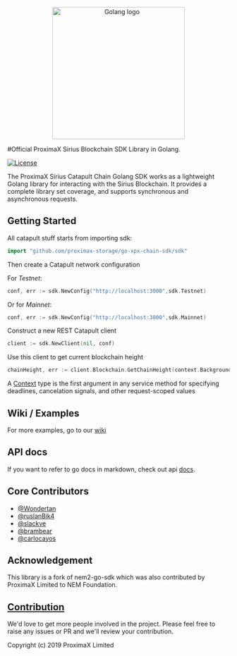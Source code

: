 <p align="center"><a href="https://golang.org" target="_blank" rel="noopener noreferrer"><img width="300" src="https://user-images.githubusercontent.com/29048783/72933412-b35a0580-3d2f-11ea-9852-9950f2031949.png" alt="Golang logo"></a></p>

#Official ProximaX Sirius Blockchain SDK Library in Golang.

[![License](https://img.shields.io/badge/License-Apache%202.0-blue.svg)](https://opensource.org/licenses/Apache-2.0)

The ProximaX Sirius Catapult Chain Golang SDK works as a lightweight Golang library for interacting with the Sirius Blockchain. It provides a complete library set coverage, and supports synchronous and asynchronous requests. 

## Getting Started

All catapult stuff starts from importing sdk:

```go
import "github.com/proximax-storage/go-xpx-chain-sdk/sdk"
```

Then create a Catapult network configuration

For *Testnet*:
```go
conf, err := sdk.NewConfig("http://localhost:3000",sdk.Testnet)
```
Or for *Mainnet*:
```go
conf, err := sdk.NewConfig("http://localhost:3000",sdk.Mainnet)
```

Construct a new REST Catapult client
```go
client := sdk.NewClient(nil, conf)
```

Use this client to get current blockchain height

```go
chainHeight, err := client.Blockchain.GetChainHeight(context.Background())
```

A [Context](https://golang.org/pkg/context/) type is the first argument in any service method for specifying
deadlines, cancelation signals, and other request-scoped values

## Wiki / Examples

For more examples, go to our [wiki](https://github.com/proximax-storage/go-xpx-chain-sdk/wiki)

## API docs

If you want to refer to go docs in markdown, check out api [docs](./api.md).

## Core Contributors

 + [@Wondertan](https://github.com/Wondertan)
 + [@ruslanBik4](https://github.com/ruslanBik4)
 + [@slackve](https://github.com/slackve)
 + [@brambear](https://github.com/alvin-reyes)
 + [@carlocayos](https://github.com/carlocayos)


## Acknowledgement

This library is a fork of nem2-go-sdk which was also contributed by ProximaX Limited to NEM Foundation. 

## [Contribution](CONTRIBUTING.md)

We'd love to get more people involved in the project. Please feel free to raise any issues or PR and we'll review your contribution.
    
Copyright (c) 2019 ProximaX Limited
